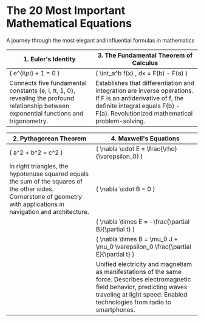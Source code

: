 # The 20 Most Important Mathematical Equations

A journey through the most elegant and influential formulas in mathematics

| 1. Euler's Identity | 3. The Fundamental Theorem of Calculus |
|---------------------|---------------------------------------|
| \( e^{i\pi} + 1 = 0 \) | \( \int_a^b f(x) \, dx = F(b) - F(a) \) |
| Connects five fundamental constants (e, i, π, 1, 0), revealing the profound relationship between exponential functions and trigonometry. | Establishes that differentiation and integration are inverse operations. If F is an antiderivative of f, the definite integral equals F(b) - F(a). Revolutionized mathematical problem-solving. |

| 2. Pythagorean Theorem | 4. Maxwell's Equations |
|------------------------|-----------------------|
| \( a^2 + b^2 = c^2 \) | \( \nabla \cdot E = \frac{\rho}{\varepsilon_0} \) |
| In right triangles, the hypotenuse squared equals the sum of the squares of the other sides. Cornerstone of geometry with applications in navigation and architecture. | \( \nabla \cdot B = 0 \) |
| | \( \nabla \times E = -\frac{\partial B}{\partial t} \) |
| | \( \nabla \times B = \mu_0 J + \mu_0 \varepsilon_0 \frac{\partial E}{\partial t} \) |
| | Unified electricity and magnetism as manifestations of the same force. Describes electromagnetic field behavior, predicting waves traveling at light speed. Enabled technologies from radio to smartphones. |